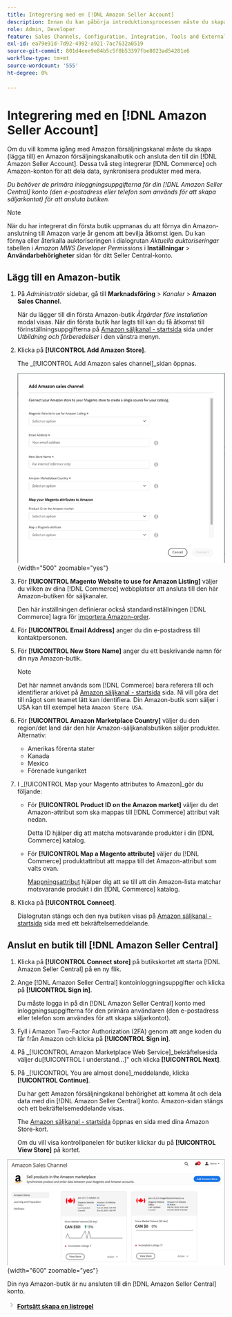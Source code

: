 ```yaml
---
title: Integrering med en [!DNL Amazon Seller Account]
description: Innan du kan påbörja introduktionsprocessen måste du skapa (lägga till) en Amazon Sales Channel store och ansluta den till ditt Amazon Seller-konto.
role: Admin, Developer
feature: Sales Channels, Configuration, Integration, Tools and External Services
exl-id: ea79e91d-7d92-4992-a921-7ac7632a0519
source-git-commit: 801d4eee9e84b5c5f8b53397fbe8023ad54281e6
workflow-type: tm+mt
source-wordcount: '555'
ht-degree: 0%

---
```


# Integrering med en [!DNL Amazon Seller Account]

Om du vill komma igång med Amazon försäljningskanal måste du skapa (lägga till) en Amazon försäljningskanalbutik och ansluta den till din [!DNL Amazon Seller Account]. Dessa två steg integrerar [!DNL Commerce] och Amazon-konton för att dela data, synkronisera produkter med mera.

_Du behöver de primära inloggningsuppgifterna för din [!DNL Amazon Seller Central] konto (den e-postadress eller telefon som används för att skapa säljarkontot) för att ansluta butiken._

>[!NOTE]
>
>När du har integrerat din första butik uppmanas du att förnya din Amazon-anslutning till Amazon varje år genom att bevilja åtkomst igen. Du kan förnya eller återkalla auktoriseringen i dialogrutan _Aktuella auktoriseringar_ tabellen i _Amazon MWS Developer Permissions_ i **Inställningar** > **Användarbehörigheter** sidan för ditt Seller Central-konto.

## Lägg till en Amazon-butik

1. På _Administratör_ sidebar, gå till **Marknadsföring** > _Kanaler_ > **Amazon Sales Channel**.

   När du lägger till din första Amazon-butik _Åtgärder före installation_ modal visas. När din första butik har lagts till kan du få åtkomst till förinställningsuppgifterna på [Amazon säljkanal - startsida](./amazon-sales-channel-home.md) sida under _Utbildning och förberedelser_ i den vänstra menyn.

1. Klicka på **[!UICONTROL Add Amazon Store]**.

   The _[!UICONTROL Add Amazon sales channel]_sidan öppnas.

   ![Lägg till Amazon säljkanalsbutik](assets/amazon-store-integration.png){width="500" zoomable="yes"}

1. För **[!UICONTROL Magento Website to use for Amazon Listing]** väljer du vilken av dina [!DNL Commerce] webbplatser att ansluta till den här Amazon-butiken för säljkanaler.

   Den här inställningen definierar också standardinställningen [!DNL Commerce] lagra för [importera Amazon-order](./order-settings.md).

1. För **[!UICONTROL Email Address]** anger du din e-postadress till kontaktpersonen.

1. För **[!UICONTROL New Store Name]** anger du ett beskrivande namn för din nya Amazon-butik.

   >[!NOTE]
   >
   >Det här namnet används som [!DNL Commerce] bara referera till och identifierar arkivet på [Amazon säljkanal - startsida](./amazon-sales-channel-home.md) sida. Ni vill göra det till något som teamet lätt kan identifiera. Din Amazon-butik som säljer i USA kan till exempel heta `Amazon Store USA`.

1. För **[!UICONTROL Amazon Marketplace Country]** väljer du den region/det land där den här Amazon-säljkanalsbutiken säljer produkter. Alternativ:

   - Amerikas förenta stater
   - Kanada
   - Mexico
   - Förenade kungariket

1. I _[!UICONTROL Map your Magento attributes to Amazon]_gör du följande:

   - För **[!UICONTROL Product ID on the Amazon market]** väljer du det Amazon-attribut som ska mappas till [!DNL Commerce] attribut valt nedan.

     Detta ID hjälper dig att matcha motsvarande produkter i din [!DNL Commerce] katalog.

   - För **[!UICONTROL Map a Magento attribute]** väljer du [!DNL Commerce] produktattribut att mappa till det Amazon-attribut som valts ovan.

     [Mappningsattribut](./ob-creating-magento-attributes.md) hjälper dig att se till att din Amazon-lista matchar motsvarande produkt i din [!DNL Commerce] katalog.

1. Klicka på **[!UICONTROL Connect]**.

   Dialogrutan stängs och den nya butiken visas på [Amazon säljkanal - startsida](./amazon-sales-channel-home.md) sida med ett bekräftelsemeddelande.

## Anslut en butik till [!DNL Amazon Seller Central]

1. Klicka på **[!UICONTROL Connect store]** på butikskortet att starta [!DNL Amazon Seller Central] på en ny flik.

1. Ange [!DNL Amazon Seller Central] kontoinloggningsuppgifter och klicka på **[!UICONTROL Sign in]**.

   Du måste logga in på din [!DNL Amazon Seller Central] konto med inloggningsuppgifterna för den primära användaren (den e-postadress eller telefon som användes för att skapa säljarkontot).

1. Fyll i Amazon Two-Factor Authorization (2FA) genom att ange koden du får från Amazon och klicka på **[!UICONTROL Sign in]**.

1. På _[!UICONTROL Amazon Marketplace Web Service]_bekräftelsesida väljer du[!UICONTROL I understand...]&quot; och klicka **[!UICONTROL Next]**.

1. På _[!UICONTROL You are almost done]_meddelande, klicka **[!UICONTROL Continue]**.

   Du har gett Amazon försäljningskanal behörighet att komma åt och dela data med din [!DNL Amazon Seller Central] konto. Amazon-sidan stängs och ett bekräftelsemeddelande visas.

   The [Amazon säljkanal - startsida](./amazon-sales-channel-home.md) öppnas en sida med dina Amazon Store-kort.

   Om du vill visa kontrollpanelen för butiker klickar du på **[!UICONTROL View Store]** på kortet.

![Amazon säljkanalshem med nytt butikskort](assets/asc-dashboard-after-2fa.png){width="600" zoomable="yes"}

Din nya Amazon-butik är nu ansluten till din [!DNL Amazon Seller Central] konto.

![Nästa ikon](assets/btn-next.png) [**Fortsätt skapa en listregel**](./ob-create-listing-rule.md)
